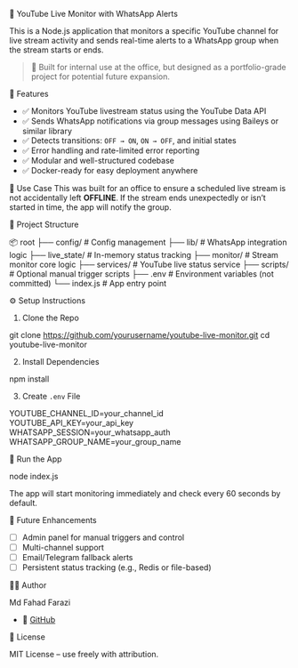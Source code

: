 📡 YouTube Live Monitor with WhatsApp Alerts

This is a Node.js application that monitors a specific YouTube channel for live stream activity and sends real-time alerts to a WhatsApp group when the stream starts or ends.

> 🔧 Built for internal use at the office, but designed as a portfolio-grade project for potential future expansion.

🚀 Features

- ✅ Monitors YouTube livestream status using the YouTube Data API
- ✅ Sends WhatsApp notifications via group messages using Baileys or similar library
- ✅ Detects transitions: `OFF → ON`, `ON → OFF`, and initial states
- ✅ Error handling and rate-limited error reporting
- ✅ Modular and well-structured codebase
- ✅ Docker-ready for easy deployment anywhere

🧠 Use Case
This was built for an office to ensure a scheduled live stream is not accidentally left **OFFLINE**. If the stream ends unexpectedly or isn’t started in time, the app will notify the group.

📁 Project Structure

📦 root
├── config/ # Config management
├── lib/ # WhatsApp integration logic
├── live_state/ # In-memory status tracking
├── monitor/ # Stream monitor core logic
├── services/ # YouTube live status service
├── scripts/ # Optional manual trigger scripts
├── .env # Environment variables (not committed)
└── index.js # App entry point

⚙️ Setup Instructions

1. Clone the Repo

git clone https://github.com/yourusername/youtube-live-monitor.git
cd youtube-live-monitor

2. Install Dependencies

npm install

3. Create `.env` File

YOUTUBE_CHANNEL_ID=your_channel_id
YOUTUBE_API_KEY=your_api_key
WHATSAPP_SESSION=your_whatsapp_auth
WHATSAPP_GROUP_NAME=your_group_name

🧪 Run the App

node index.js

The app will start monitoring immediately and check every 60 seconds by default.

📌 Future Enhancements

- [ ] Admin panel for manual triggers and control
- [ ] Multi-channel support
- [ ] Email/Telegram fallback alerts
- [ ] Persistent status tracking (e.g., Redis or file-based)

👨‍💻 Author

Md Fahad Farazi

- 🔗 [GitHub](https://github.com/yourusername)

📝 License

MIT License – use freely with attribution.

